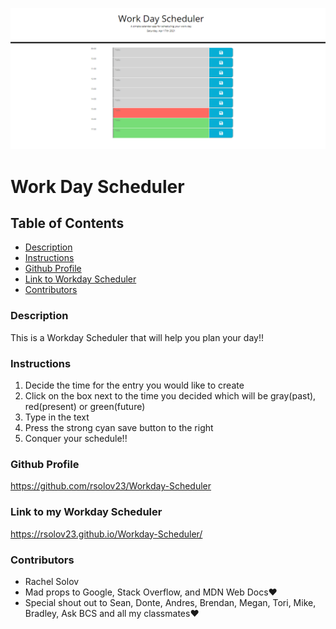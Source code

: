 ![A screenshot of the web page](/assets/images/screenshot.PNG)

# Work Day Scheduler

## Table of Contents

- [Description](#description)
- [Instructions](#instructions)
- [Github Profile](#github-profile)
- [Link to Workday Scheduler](#link-workday-scheduler)
- [Contributors](#contributors)

### Description

This is a Workday Scheduler that will help you plan your day!!

### Instructions

1. Decide the time for the entry you would like to create
2. Click on the box next to the time you decided which will be gray(past), red(present) or green(future)
3. Type in the text
4. Press the strong cyan save button to the right
5. Conquer your schedule!!

### Github Profile

https://github.com/rsolov23/Workday-Scheduler

### Link to my Workday Scheduler

https://rsolov23.github.io/Workday-Scheduler/

### Contributors

- Rachel Solov
- Mad props to Google, Stack Overflow, and MDN Web Docs❤️
- Special shout out to Sean, Donte, Andres, Brendan, Megan, Tori, Mike, Bradley, Ask BCS and all my classmates❤️

